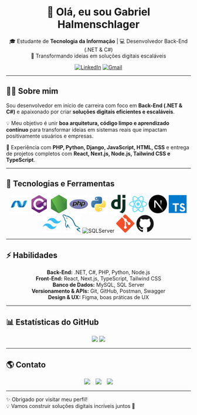 <div align="center">

# 👋 Olá, eu sou Gabriel Halmenschlager

🎓 Estudante de **Tecnologia da Informação** | 💻 Desenvolvedor Back-End (.NET & C#)  
🚀 Transformando ideias em soluções digitais escaláveis

[![LinkedIn](https://img.shields.io/badge/-LinkedIn-%230077B5?style=for-the-badge&logo=linkedin&logoColor=white)](https://www.linkedin.com/in/gabriel-halmenschlager-2bb312302/) 
[![Gmail](https://img.shields.io/badge/-Gmail-%23333?style=for-the-badge&logo=gmail&logoColor=white)](mailto:gabrielh2007.scs@gmail.com)

</div>

---

## 👨‍💻 Sobre mim

Sou desenvolvedor em início de carreira com foco em **Back-End (.NET & C#)** e apaixonado por criar **soluções digitais eficientes e escaláveis**.  

💡 Meu objetivo é unir **boa arquitetura, código limpo e aprendizado contínuo** para transformar ideias em sistemas reais que impactam positivamente usuários e empresas.  

🎯 Experiência com **PHP, Python, Django, JavaScript, HTML, CSS** e entrega de projetos completos com **React, Next.js, Node.js, Tailwind CSS e TypeScript**.

---

## 🧠 Tecnologias e Ferramentas

<div align="center">
<img alt=".NET" height="50" src="https://raw.githubusercontent.com/devicons/devicon/master/icons/dot-net/dot-net-original.svg"/>
<img alt="C#" height="50" src="https://raw.githubusercontent.com/devicons/devicon/master/icons/csharp/csharp-original.svg"/>
<img alt="Node.js" height="50" src="https://raw.githubusercontent.com/devicons/devicon/master/icons/nodejs/nodejs-original.svg"/>
<img alt="PHP" height="50" src="https://raw.githubusercontent.com/devicons/devicon/master/icons/php/php-original.svg"/>
<img alt="Python" height="50" src="https://raw.githubusercontent.com/devicons/devicon/master/icons/python/python-original.svg"/>
<img alt="Django" height="50" src="https://raw.githubusercontent.com/devicons/devicon/master/icons/django/django-plain.svg"/>
<img alt="React" height="50" src="https://raw.githubusercontent.com/devicons/devicon/master/icons/react/react-original.svg"/>
<img alt="Next.js" height="50" src="https://raw.githubusercontent.com/devicons/devicon/master/icons/nextjs/nextjs-original.svg"/>
<img alt="TypeScript" height="50" src="https://raw.githubusercontent.com/devicons/devicon/master/icons/typescript/typescript-original.svg"/>
<img alt="Tailwind" height="50" src="https://raw.githubusercontent.com/devicons/devicon/master/icons/tailwindcss/tailwindcss-original.svg"/>
<img alt="MySQL" height="50" src="https://raw.githubusercontent.com/devicons/devicon/master/icons/mysql/mysql-original.svg"/>
<img alt="SQLServer" height="50" src="https://cdn.jsdelivr.net/gh/devicons/devicon/icons/microsoftsqlserver/microsoftsqlserver-plain.svg"/>
<img alt="Git" height="50" src="https://raw.githubusercontent.com/devicons/devicon/master/icons/git/git-original.svg"/>
<img alt="GitHub" height="50" src="https://raw.githubusercontent.com/devicons/devicon/master/icons/github/github-original.svg"/>
</div>

---

## ⚡ Habilidades

<div align="center">

**Back-End:** .NET, C#, PHP, Python, Node.js  
**Front-End:** React, Next.js, TypeScript, Tailwind CSS  
**Banco de Dados:** MySQL, SQL Server  
**Versionamento & APIs:** Git, GitHub, Postman, Swagger  
**Design & UX:** Figma, boas práticas de UX

</div>

---

## 📊 Estatísticas do GitHub

<div align="center">
<img src="https://github-readme-stats.vercel.app/api?username=GabrielHalmenschlager&show_icons=true&count_private=true&theme=tokyonight" />
<img src="https://github-readme-stats.vercel.app/api/top-langs/?username=GabrielHalmenschlager&layout=compact&theme=tokyonight" />
</div>

---

## 🌎 Contato

<div align="center" style="display: flex; justify-content: center; gap: 15px;">
<a href="https://www.linkedin.com/in/gabriel-halmenschlager-2bb312302/" target="_blank">
  <img src="https://img.shields.io/badge/-LinkedIn-%230077B5?style=for-the-badge&logo=linkedin&logoColor=white" />
</a> 
<a href="mailto:gabrielh2007.scs@gmail.com">
  <img src="https://img.shields.io/badge/-Gmail-%23333?style=for-the-badge&logo=gmail&logoColor=white" />
</a>
<a href="https://instagram.com/gabriel_halmenschlager" target="_blank">
  <img src="https://img.shields.io/badge/-Instagram-%23E4405F?style=for-the-badge&logo=instagram&logoColor=white" />
</a>
</div>

---

✨ Obrigado por visitar meu perfil!  
💡 Vamos construir soluções digitais incríveis juntos 🚀

